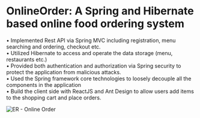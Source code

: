 # OnlineOrder: A Spring and Hibernate based online food ordering system

•	Implemented Rest API via Spring MVC including registration, menu searching and ordering, checkout etc.  
•	Utilized Hibernate to access and operate the data storage (menu, restaurants etc.)  
•	Provided both authentication and authorization via Spring security to protect the application from malicious attacks.  
•	Used the Spring framework core technologies to loosely decouple all the components in the application  
•	Build the client side with ReactJS and Ant Design to allow users add items to the shopping cart and place orders.  



![ER - Online Order](https://user-images.githubusercontent.com/107577761/205453233-39819584-1907-4e61-bf68-c2a145393417.png)
